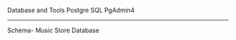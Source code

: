 Database and Tools
  Postgre SQL
  PgAdmin4

------------------------------------------------------------------

Schema- Music Store Database

  
